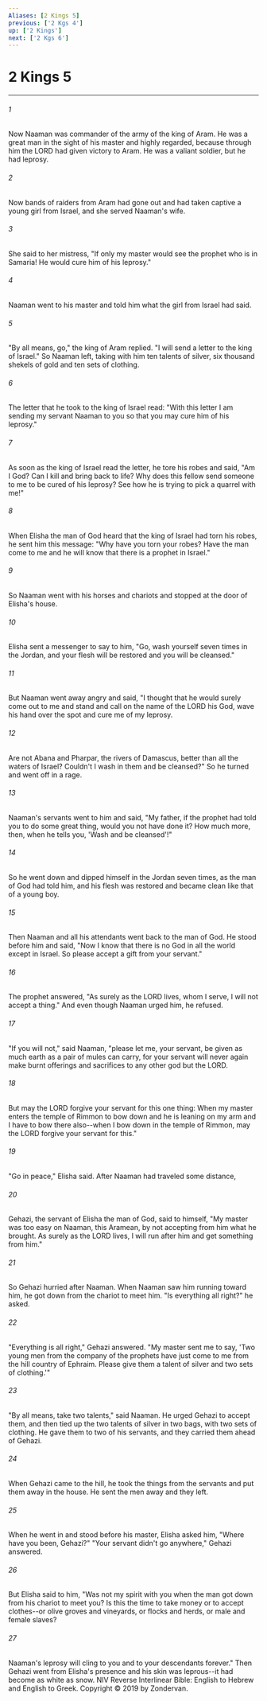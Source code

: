 ```yaml
---
Aliases: [2 Kings 5]
previous: ['2 Kgs 4']
up: ['2 Kings']
next: ['2 Kgs 6']
---
```

# 2 Kings 5

***


###### 1 
Now Naaman was commander of the army of the king of Aram. He was a great man in the sight of his master and highly regarded, because through him the LORD had given victory to Aram. He was a valiant soldier, but he had leprosy. 

###### 2 
Now bands of raiders from Aram had gone out and had taken captive a young girl from Israel, and she served Naaman's wife. 

###### 3 
She said to her mistress, "If only my master would see the prophet who is in Samaria! He would cure him of his leprosy." 

###### 4 
Naaman went to his master and told him what the girl from Israel had said. 

###### 5 
"By all means, go," the king of Aram replied. "I will send a letter to the king of Israel." So Naaman left, taking with him ten talents of silver, six thousand shekels of gold and ten sets of clothing. 

###### 6 
The letter that he took to the king of Israel read: "With this letter I am sending my servant Naaman to you so that you may cure him of his leprosy." 

###### 7 
As soon as the king of Israel read the letter, he tore his robes and said, "Am I God? Can I kill and bring back to life? Why does this fellow send someone to me to be cured of his leprosy? See how he is trying to pick a quarrel with me!" 

###### 8 
When Elisha the man of God heard that the king of Israel had torn his robes, he sent him this message: "Why have you torn your robes? Have the man come to me and he will know that there is a prophet in Israel." 

###### 9 
So Naaman went with his horses and chariots and stopped at the door of Elisha's house. 

###### 10 
Elisha sent a messenger to say to him, "Go, wash yourself seven times in the Jordan, and your flesh will be restored and you will be cleansed." 

###### 11 
But Naaman went away angry and said, "I thought that he would surely come out to me and stand and call on the name of the LORD his God, wave his hand over the spot and cure me of my leprosy. 

###### 12 
Are not Abana and Pharpar, the rivers of Damascus, better than all the waters of Israel? Couldn't I wash in them and be cleansed?" So he turned and went off in a rage. 

###### 13 
Naaman's servants went to him and said, "My father, if the prophet had told you to do some great thing, would you not have done it? How much more, then, when he tells you, 'Wash and be cleansed'!" 

###### 14 
So he went down and dipped himself in the Jordan seven times, as the man of God had told him, and his flesh was restored and became clean like that of a young boy. 

###### 15 
Then Naaman and all his attendants went back to the man of God. He stood before him and said, "Now I know that there is no God in all the world except in Israel. So please accept a gift from your servant." 

###### 16 
The prophet answered, "As surely as the LORD lives, whom I serve, I will not accept a thing." And even though Naaman urged him, he refused. 

###### 17 
"If you will not," said Naaman, "please let me, your servant, be given as much earth as a pair of mules can carry, for your servant will never again make burnt offerings and sacrifices to any other god but the LORD. 

###### 18 
But may the LORD forgive your servant for this one thing: When my master enters the temple of Rimmon to bow down and he is leaning on my arm and I have to bow there also--when I bow down in the temple of Rimmon, may the LORD forgive your servant for this." 

###### 19 
"Go in peace," Elisha said. After Naaman had traveled some distance, 

###### 20 
Gehazi, the servant of Elisha the man of God, said to himself, "My master was too easy on Naaman, this Aramean, by not accepting from him what he brought. As surely as the LORD lives, I will run after him and get something from him." 

###### 21 
So Gehazi hurried after Naaman. When Naaman saw him running toward him, he got down from the chariot to meet him. "Is everything all right?" he asked. 

###### 22 
"Everything is all right," Gehazi answered. "My master sent me to say, 'Two young men from the company of the prophets have just come to me from the hill country of Ephraim. Please give them a talent of silver and two sets of clothing.'" 

###### 23 
"By all means, take two talents," said Naaman. He urged Gehazi to accept them, and then tied up the two talents of silver in two bags, with two sets of clothing. He gave them to two of his servants, and they carried them ahead of Gehazi. 

###### 24 
When Gehazi came to the hill, he took the things from the servants and put them away in the house. He sent the men away and they left. 

###### 25 
When he went in and stood before his master, Elisha asked him, "Where have you been, Gehazi?" "Your servant didn't go anywhere," Gehazi answered. 

###### 26 
But Elisha said to him, "Was not my spirit with you when the man got down from his chariot to meet you? Is this the time to take money or to accept clothes--or olive groves and vineyards, or flocks and herds, or male and female slaves? 

###### 27 
Naaman's leprosy will cling to you and to your descendants forever." Then Gehazi went from Elisha's presence and his skin was leprous--it had become as white as snow. NIV Reverse Interlinear Bible: English to Hebrew and English to Greek. Copyright © 2019 by Zondervan.
